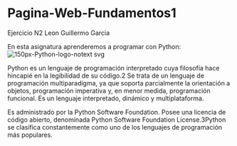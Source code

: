 # Pagina-Web-Fundamentos1
Ejercicio N2
Leon Guillermo Garcia

En esta asignatura aprenderemos a programar con Python:
![150px-Python-logo-notext svg](https://user-images.githubusercontent.com/46096370/134537650-0ea699fa-749f-4051-98b6-f9cdec6b7663.png)

Python es un lenguaje de programación interpretado cuya filosofía hace hincapié en la legibilidad de su código.2​ Se trata de un lenguaje de programación multiparadigma, ya que soporta parcialmente la orientación a objetos, programación imperativa y, en menor medida, programación funcional. Es un lenguaje interpretado, dinámico y multiplataforma.

Es administrado por la Python Software Foundation. Posee una licencia de código abierto, denominada Python Software Foundation License.3​ Python se clasifica constantemente como uno de los lenguajes de programación más populares.
